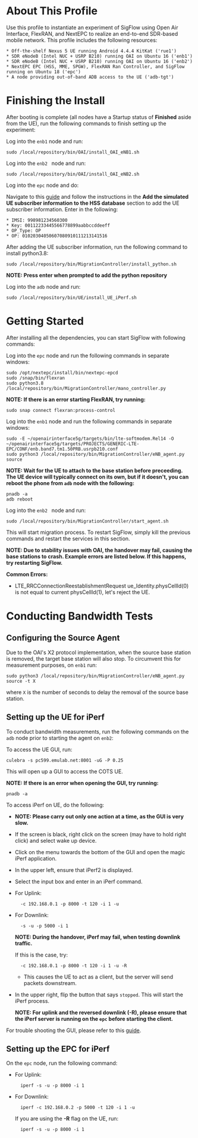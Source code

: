 # About This Profile

Use this profile to instantiate an experiment of SigFlow using Open Air Interface,
FlexRAN, and NextEPC to realize an end-to-end SDR-based mobile network. This profile includes
the following resources:

    * Off-the-shelf Nexus 5 UE running Android 4.4.4 KitKat ('rue1')
    * SDR eNodeB (Intel NUC + USRP B210) running OAI on Ubuntu 16 ('enb1')
    * SDR eNodeB (Intel NUC + USRP B210) running OAI on Ubuntu 16 ('enb2')
    * NextEPC EPC (HSS, MME, SPGW), FlexRAN Ran Controller, and SigFlow running on Ubuntu 18 ('epc')
    * A node providing out-of-band ADB access to the UE ('adb-tgt')

# Finishing the Install

After booting is complete (all nodes have a Startup status of **Finished** aside from the UE), run the following commands
to finish setting up the experiment:

Log into the `enb1` node and run: 

    sudo /local/repository/bin/OAI/install_OAI_eNB1.sh

Log into the `enb2 ` node and run:

    sudo /local/repository/bin/OAI/install_OAI_eNB2.sh
    
Log into the `epc` node and do:

   Navigate to this [guide](https://gitlab.flux.utah.edu/powderrenewpublic/mww2019/blob/master/4G-LTE.md) and follow the instructions
   in the **Add the simulated UE subscriber information to the HSS database** section to add the UE subscriber information. Enter in the following:
    
    * IMSI: 998981234560300
    * Key: 00112233445566778899aabbccddeeff
    * OP_Type: OP
    * OP: 01020304050607080910111213141516
    
After adding the UE subscriber information, run the following command to install python3.8:

    sudo /local/repository/bin/MigrationController/install_python.sh     
        
**NOTE: Press enter when prompted to add the python repository**
        
Log into the `adb` node and run:

    sudo /local/repository/bin/UE/install_UE_iPerf.sh

# Getting Started
After installing all the dependencies, you can start SigFlow with following commands:

Log into the `epc` node and run the following commands in separate windows:

    sudo /opt/nextepc/install/bin/nextepc-epcd
    sudo /snap/bin/flexran
    sudo python3.8 /local/repository/bin/MigrationController/mano_controller.py
    
**NOTE: If there is an error starting FlexRAN, try running:** 

    sudo snap connect flexran:process-control
    
Log into the `enb1` node and run the following commands in separate windows: 

    sudo -E ~/openairinterface5g/targets/bin/lte-softmodem.Rel14 -O ~/openairinterface5g/targets/PROJECTS/GENERIC-LTE-EPC/CONF/enb.band7.tm1.50PRB.usrpb210.conf
    sudo python3 /local/repository/bin/MigrationController/eNB_agent.py source
    
**NOTE: Wait for the UE to attach to the base station before preceeding. The UE device will typically connect on its own, but if it doesn't, you can reboot the phone from `adb` node with the following:**

    pnadb -a
    adb reboot
      
Log into the `enb2 ` node and run:

    sudo /local/repository/bin/MigrationController/start_agent.sh
    
This will start migration process. To restart SigFlow, simply kill the previous commands and restart the services in this section.
 
**NOTE: Due to stability issues with OAI, the handover may fail, causing the base stations to crash. Example errors are listed below. If this happens, try restarting SigFlow.**

**Common Errors:** 
   * LTE_RRCConnectionReestablishmentRequest ue_Identity.physCellId(0) is not equal to current physCellId(1), let's reject the UE.

# Conducting Bandwidth Tests
## Configuring the Source Agent
Due to the OAI's X2 protocol implementation, when the source base station is removed, the target base station will
also stop. To circumvent this for measurement purposes, on `enb1` run:

    sudo python3 /local/repository/bin/MigrationController/eNB_agent.py source -t X

where `X` is the number of seconds to delay the removal of the source base station.

## Setting up the UE for iPerf
To conduct bandwidth measurements, run the following commands on the `adb` node prior to starting the agent on `enb2`:

To access the UE GUI, run: 

    culebra -s pc599.emulab.net:8001 -uG -P 0.25
 
This will open up a GUI to access the COTS UE. 

**NOTE: If there is an error when opening the GUI, try running:**

    pnadb -a

To access iPerf on UE, do the following:
* **NOTE: Please carry out only one action at a time, as the GUI is very slow.**
* If the screen is black, right click on the screen (may have to hold right click) and select wake up device.
* Click on the menu towards the bottom of the GUI and open the magic iPerf application.
* In the upper left, ensure that iPerf2 is displayed.
* Select the input box and enter in an iPerf command.

* For Uplink:

        -c 192.168.0.1 -p 8000 -t 120 -i 1 -u
    
* For Downlink:

        -s -u -p 5000 -i 1
    
     **NOTE: During the handover, iPerf may fail, when testing downlink traffic.**

     If this is the case, try: 

        -c 192.168.0.1 -p 8000 -t 120 -i 1 -u -R 

    * This causes the UE to act as a client, but the server will send packets downstream.

* In the upper right, flip the button that says ``stopped``. This will start the iPerf process. 
   
   **NOTE: For uplink and the reversed downlink (-R), please ensure that the iPerf server is running on the `epc` before starting the client.**
   
For trouble shooting the GUI, please refer to this [guide](https://wiki.phantomnet.org/wiki/phantomnet/tutorial-interacting-and-scripting-on-the-ue-with-culebra).

## Setting up the EPC for iPerf
On the `epc` node, run the following command:

* For Uplink:

        iperf -s -u -p 8000 -i 1
        
* For Downlink:

        iperf -c 192.168.0.2 -p 5000 -t 120 -i 1 -u
    If you are using the **-R** flag on the UE, run:
    
        iperf -s -u -p 8000 -i 1
